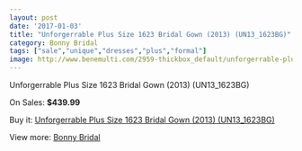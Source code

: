 ```yaml
---
layout: post
date: '2017-01-03'
title: "Unforgerrable Plus Size 1623 Bridal Gown (2013) (UN13_1623BG)"
category: Bonny Bridal
tags: ["sale","unique","dresses","plus","formal"]
image: http://www.benemulti.com/2959-thickbox_default/unforgerrable-plus-size-1623-bridal-gown-2013-un131623bg.jpg
---
```

Unforgerrable Plus Size 1623 Bridal Gown (2013) (UN13_1623BG)

On Sales: **$439.99**
<a href="https://www.benemulti.com/en/bonny-bridalnbsp/1162-unforgerrable-plus-size-1623-bridal-gown-2013-un131623bg.html"><amp-img layout="responsive" width="600" height="600" src="//www.benemulti.com/2959-thickbox_default/unforgerrable-plus-size-1623-bridal-gown-2013-un131623bg.jpg" alt="Unforgerrable Plus Size 1623 Bridal Gown (2013) (UN13_1623BG) 0" /></a>
<a href="https://www.benemulti.com/en/bonny-bridalnbsp/1162-unforgerrable-plus-size-1623-bridal-gown-2013-un131623bg.html"><amp-img layout="responsive" width="600" height="600" src="//www.benemulti.com/2960-thickbox_default/unforgerrable-plus-size-1623-bridal-gown-2013-un131623bg.jpg" alt="Unforgerrable Plus Size 1623 Bridal Gown (2013) (UN13_1623BG) 1" /></a>

Buy it: [Unforgerrable Plus Size 1623 Bridal Gown (2013) (UN13_1623BG)](https://www.benemulti.com/en/bonny-bridalnbsp/1162-unforgerrable-plus-size-1623-bridal-gown-2013-un131623bg.html "Unforgerrable Plus Size 1623 Bridal Gown (2013) (UN13_1623BG)")

View more: [Bonny Bridal](https://www.benemulti.com/en/16-bonny-bridalnbsp "Bonny Bridal")